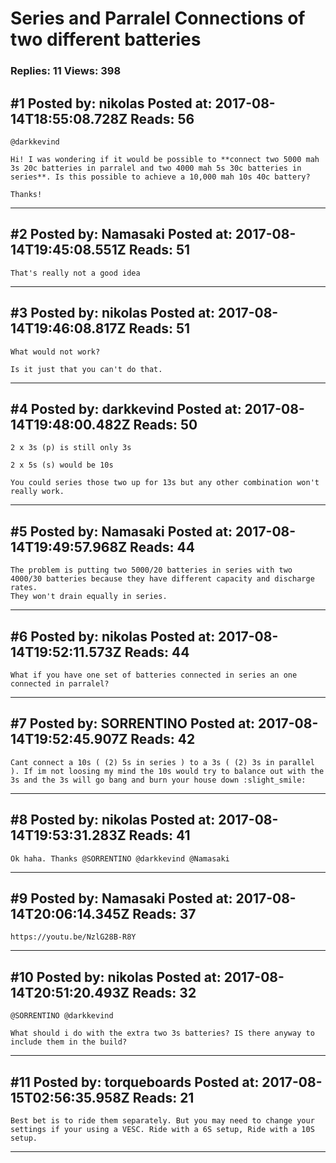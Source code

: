 # Series and Parralel Connections of two different batteries

### Replies: 11 Views: 398

## \#1 Posted by: nikolas Posted at: 2017-08-14T18:55:08.728Z Reads: 56

```
@darkkevind 

Hi! I was wondering if it would be possible to **connect two 5000 mah 3s 20c batteries in parralel and two 4000 mah 5s 30c batteries in series**. Is this possible to achieve a 10,000 mah 10s 40c battery? 

Thanks!
```

---
## \#2 Posted by: Namasaki Posted at: 2017-08-14T19:45:08.551Z Reads: 51

```
That's really not a good idea
```

---
## \#3 Posted by: nikolas Posted at: 2017-08-14T19:46:08.817Z Reads: 51

```
What would not work?

Is it just that you can't do that.
```

---
## \#4 Posted by: darkkevind Posted at: 2017-08-14T19:48:00.482Z Reads: 50

```
2 x 3s (p) is still only 3s

2 x 5s (s) would be 10s

You could series those two up for 13s but any other combination won't really work.
```

---
## \#5 Posted by: Namasaki Posted at: 2017-08-14T19:49:57.968Z Reads: 44

```
The problem is putting two 5000/20 batteries in series with two  4000/30 batteries because they have different capacity and discharge rates.   
They won't drain equally in series.
```

---
## \#6 Posted by: nikolas Posted at: 2017-08-14T19:52:11.573Z Reads: 44

```
What if you have one set of batteries connected in series an one connected in parralel?
```

---
## \#7 Posted by: SORRENTINO Posted at: 2017-08-14T19:52:45.907Z Reads: 42

```
Cant connect a 10s ( (2) 5s in series ) to a 3s ( (2) 3s in parallel ). If im not loosing my mind the 10s would try to balance out with the 3s and the 3s will go bang and burn your house down :slight_smile:
```

---
## \#8 Posted by: nikolas Posted at: 2017-08-14T19:53:31.283Z Reads: 41

```
Ok haha. Thanks @SORRENTINO @darkkevind @Namasaki
```

---
## \#9 Posted by: Namasaki Posted at: 2017-08-14T20:06:14.345Z Reads: 37

```
https://youtu.be/NzlG28B-R8Y
```

---
## \#10 Posted by: nikolas Posted at: 2017-08-14T20:51:20.493Z Reads: 32

```
@SORRENTINO @darkkevind

What should i do with the extra two 3s batteries? IS there anyway to include them in the build?
```

---
## \#11 Posted by: torqueboards Posted at: 2017-08-15T02:56:35.958Z Reads: 21

```
Best bet is to ride them separately. But you may need to change your settings if your using a VESC. Ride with a 6S setup, Ride with a 10S setup.
```

---
